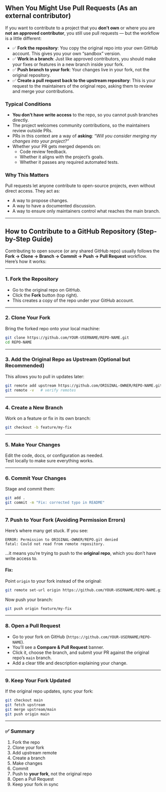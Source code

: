 ## When You Might Use Pull Requests (As an external contributor)

If you want to contribute to a project that you **don’t own** or where you are **not an approved contributor**, you still use pull requests — but the workflow is a little different:

- ✅ **Fork the repository**: You copy the original repo into your own GitHub account. This gives you your own “sandbox” version.    
- ✅ **Work in a branch**: Just like approved contributors, you should make your fixes or features in a new branch inside your fork.
- ✅ **Push branch to your fork**: Your changes live in your fork, not the original repository.
- ✅ **Create a pull request back to the upstream repository**: This is your request to the maintainers of the original repo, asking them to review and merge your contributions.

### Typical Conditions

- **You don’t have write access** to the repo, so you cannot push branches directly.
- The project welcomes community contributions, so the maintainers review outside PRs.
- PRs in this context are a way of **asking**: _“Will you consider merging my changes into your project?”_
- Whether your PR gets merged depends on:
    - Code review feedback.
    - Whether it aligns with the project’s goals.
    - Whether it passes any required automated tests.

### Why This Matters

Pull requests let anyone contribute to open-source projects, even without direct access. They act as:
- A way to propose changes.    
- A way to have a documented discussion.
- A way to ensure only maintainers control what reaches the main branch.

---

## How to Contribute to a GitHub Repository (Step-by-Step Guide)

Contributing to open source (or any shared GitHub repo) usually follows the **Fork → Clone → Branch → Commit → Push → Pull Request** workflow. Here’s how it works:

---

### 1. Fork the Repository

- Go to the original repo on GitHub.
- Click the **Fork** button (top right).
- This creates a copy of the repo under your GitHub account.

---

### 2. Clone Your Fork

Bring the forked repo onto your local machine:

```bash
git clone https://github.com/YOUR-USERNAME/REPO-NAME.git
cd REPO-NAME
```

---

### 3. Add the Original Repo as Upstream (Optional but Recommended)

This allows you to pull in updates later:

```bash
git remote add upstream https://github.com/ORIGINAL-OWNER/REPO-NAME.git
git remote -v   # verify remotes
```

---

### 4. Create a New Branch

Work on a feature or fix in its own branch:

```bash
git checkout -b feature/my-fix
```

---

### 5. Make Your Changes

Edit the code, docs, or configuration as needed.  
Test locally to make sure everything works.

---

### 6. Commit Your Changes

Stage and commit them:

```bash
git add .
git commit -m "Fix: corrected typo in README"
```

---

### 7. Push to Your Fork (Avoiding Permission Errors)

Here’s where many get stuck. If you see:

```
ERROR: Permission to ORIGINAL-OWNER/REPO.git denied
fatal: Could not read from remote repository.
```

…it means you’re trying to push to the **original repo**, which you don’t have write access to.

#### Fix:

Point `origin` to your fork instead of the original:

```bash
git remote set-url origin https://github.com/YOUR-USERNAME/REPO-NAME.git
```

Now push your branch:

```bash
git push origin feature/my-fix
```

---

### 8. Open a Pull Request

- Go to your fork on GitHub (`https://github.com/YOUR-USERNAME/REPO-NAME`).
- You’ll see a **Compare & Pull Request** banner.
- Click it, choose the branch, and submit your PR against the original repo’s `main` branch.
- Add a clear title and description explaining your change.

---

### 9. Keep Your Fork Updated

If the original repo updates, sync your fork:

```bash
git checkout main
git fetch upstream
git merge upstream/main
git push origin main
```

---

### ✅ Summary

1. Fork the repo
2. Clone your fork
3. Add upstream remote
4. Create a branch
5. Make changes
6. Commit
7. Push to **your fork**, not the original repo
8. Open a Pull Request
9. Keep your fork in sync
